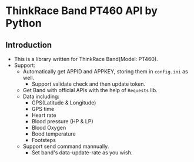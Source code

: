 # ThinkRace Band PT460 API by Python

## Introduction
- This is a library written for ThinkRace Band(Model: PT460).
- Support:
  - Automatically get APPID and APPKEY, storing them in `config.ini` as well.
    - Support validate check and then update token.
  - Get Band with official APIs with the help of `Requests` lib.
  - Data including:
    - GPS(Latitude & Longitude)
    - GPS time
    - Heart rate
    - Blood pressure (HP & LP)
    - Blood Oxygen
    - Bood temperature
    - Footsteps
  - Support send command mannually.
    -  Set band's data-update-rate as you wish.